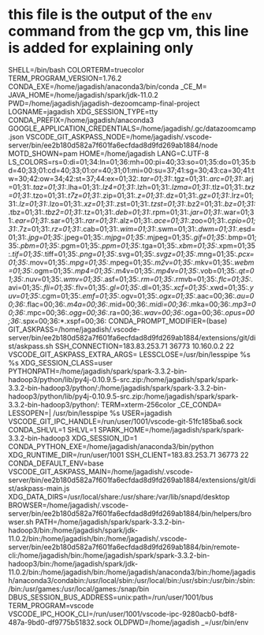 # this file is the output of the `env` command from the gcp vm, this line is added for explaining only

SHELL=/bin/bash
COLORTERM=truecolor
TERM_PROGRAM_VERSION=1.76.2
CONDA_EXE=/home/jagadish/anaconda3/bin/conda
_CE_M=
JAVA_HOME=/home/jagadish/spark/jdk-11.0.2
PWD=/home/jagadish/jagadish-dezoomcamp-final-project
LOGNAME=jagadish
XDG_SESSION_TYPE=tty
CONDA_PREFIX=/home/jagadish/anaconda3
GOOGLE_APPLICATION_CREDENTIALS=/home/jagadish/.gc/datazoomcamp.json
VSCODE_GIT_ASKPASS_NODE=/home/jagadish/.vscode-server/bin/ee2b180d582a7f601fa6ecfdad8d9fd269ab1884/node
MOTD_SHOWN=pam
HOME=/home/jagadish
LANG=C.UTF-8
LS_COLORS=rs=0:di=01;34:ln=01;36:mh=00:pi=40;33:so=01;35:do=01;35:bd=40;33;01:cd=40;33;01:or=40;31;01:mi=00:su=37;41:sg=30;43:ca=30;41:tw=30;42:ow=34;42:st=37;44:ex=01;32:*.tar=01;31:*.tgz=01;31:*.arc=01;31:*.arj=01;31:*.taz=01;31:*.lha=01;31:*.lz4=01;31:*.lzh=01;31:*.lzma=01;31:*.tlz=01;31:*.txz=01;31:*.tzo=01;31:*.t7z=01;31:*.zip=01;31:*.z=01;31:*.dz=01;31:*.gz=01;31:*.lrz=01;31:*.lz=01;31:*.lzo=01;31:*.xz=01;31:*.zst=01;31:*.tzst=01;31:*.bz2=01;31:*.bz=01;31:*.tbz=01;31:*.tbz2=01;31:*.tz=01;31:*.deb=01;31:*.rpm=01;31:*.jar=01;31:*.war=01;31:*.ear=01;31:*.sar=01;31:*.rar=01;31:*.alz=01;31:*.ace=01;31:*.zoo=01;31:*.cpio=01;31:*.7z=01;31:*.rz=01;31:*.cab=01;31:*.wim=01;31:*.swm=01;31:*.dwm=01;31:*.esd=01;31:*.jpg=01;35:*.jpeg=01;35:*.mjpg=01;35:*.mjpeg=01;35:*.gif=01;35:*.bmp=01;35:*.pbm=01;35:*.pgm=01;35:*.ppm=01;35:*.tga=01;35:*.xbm=01;35:*.xpm=01;35:*.tif=01;35:*.tiff=01;35:*.png=01;35:*.svg=01;35:*.svgz=01;35:*.mng=01;35:*.pcx=01;35:*.mov=01;35:*.mpg=01;35:*.mpeg=01;35:*.m2v=01;35:*.mkv=01;35:*.webm=01;35:*.ogm=01;35:*.mp4=01;35:*.m4v=01;35:*.mp4v=01;35:*.vob=01;35:*.qt=01;35:*.nuv=01;35:*.wmv=01;35:*.asf=01;35:*.rm=01;35:*.rmvb=01;35:*.flc=01;35:*.avi=01;35:*.fli=01;35:*.flv=01;35:*.gl=01;35:*.dl=01;35:*.xcf=01;35:*.xwd=01;35:*.yuv=01;35:*.cgm=01;35:*.emf=01;35:*.ogv=01;35:*.ogx=01;35:*.aac=00;36:*.au=00;36:*.flac=00;36:*.m4a=00;36:*.mid=00;36:*.midi=00;36:*.mka=00;36:*.mp3=00;36:*.mpc=00;36:*.ogg=00;36:*.ra=00;36:*.wav=00;36:*.oga=00;36:*.opus=00;36:*.spx=00;36:*.xspf=00;36:
CONDA_PROMPT_MODIFIER=(base) 
GIT_ASKPASS=/home/jagadish/.vscode-server/bin/ee2b180d582a7f601fa6ecfdad8d9fd269ab1884/extensions/git/dist/askpass.sh
SSH_CONNECTION=183.83.253.71 36773 10.160.0.2 22
VSCODE_GIT_ASKPASS_EXTRA_ARGS=
LESSCLOSE=/usr/bin/lesspipe %s %s
XDG_SESSION_CLASS=user
PYTHONPATH=/home/jagadish/spark/spark-3.3.2-bin-hadoop3/python/lib/py4j-0.10.9.5-src.zip:/home/jagadish/spark/spark-3.3.2-bin-hadoop3/python/:/home/jagadish/spark/spark-3.3.2-bin-hadoop3/python/lib/py4j-0.10.9.5-src.zip:/home/jagadish/spark/spark-3.3.2-bin-hadoop3/python/:
TERM=xterm-256color
_CE_CONDA=
LESSOPEN=| /usr/bin/lesspipe %s
USER=jagadish
VSCODE_GIT_IPC_HANDLE=/run/user/1001/vscode-git-51fc185ba6.sock
CONDA_SHLVL=1
SHLVL=1
SPARK_HOME=/home/jagadish/spark/spark-3.3.2-bin-hadoop3
XDG_SESSION_ID=1
CONDA_PYTHON_EXE=/home/jagadish/anaconda3/bin/python
XDG_RUNTIME_DIR=/run/user/1001
SSH_CLIENT=183.83.253.71 36773 22
CONDA_DEFAULT_ENV=base
VSCODE_GIT_ASKPASS_MAIN=/home/jagadish/.vscode-server/bin/ee2b180d582a7f601fa6ecfdad8d9fd269ab1884/extensions/git/dist/askpass-main.js
XDG_DATA_DIRS=/usr/local/share:/usr/share:/var/lib/snapd/desktop
BROWSER=/home/jagadish/.vscode-server/bin/ee2b180d582a7f601fa6ecfdad8d9fd269ab1884/bin/helpers/browser.sh
PATH=/home/jagadish/spark/spark-3.3.2-bin-hadoop3/bin:/home/jagadish/spark/jdk-11.0.2/bin:/home/jagadish/bin:/home/jagadish/.vscode-server/bin/ee2b180d582a7f601fa6ecfdad8d9fd269ab1884/bin/remote-cli:/home/jagadish/bin:/home/jagadish/spark/spark-3.3.2-bin-hadoop3/bin:/home/jagadish/spark/jdk-11.0.2/bin:/home/jagadish/bin:/home/jagadish/anaconda3/bin:/home/jagadish/anaconda3/condabin:/usr/local/sbin:/usr/local/bin:/usr/sbin:/usr/bin:/sbin:/bin:/usr/games:/usr/local/games:/snap/bin
DBUS_SESSION_BUS_ADDRESS=unix:path=/run/user/1001/bus
TERM_PROGRAM=vscode
VSCODE_IPC_HOOK_CLI=/run/user/1001/vscode-ipc-9280acb0-bdf8-487a-9bd0-df9775b51832.sock
OLDPWD=/home/jagadish
_=/usr/bin/env

